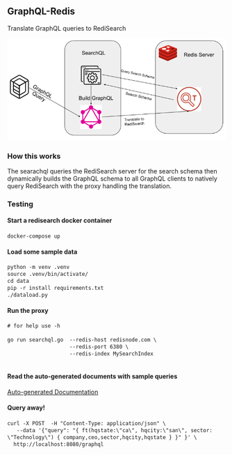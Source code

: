 ## GraphQL-Redis

Translate GraphQL queries to RediSearch


![img](./docs/RediSearchGraphQL.png)

### How this works

The searachql queries the RediSearch server for the search schema then dynamically builds the GraphQL schema to all GraphQL clients to natively query RediSearch with the proxy handling the translation.

### Testing


#### Start a redisearch docker container

```
docker-compose up
```

#### Load some sample data

```
python -m venv .venv
source .venv/bin/activate/
cd data
pip -r install requirements.txt
./dataload.py
```

#### Run the proxy

```
# for help use -h 

go run searchql.go  --redis-host redisnode.com \
                    --redis-port 6380 \
                    --redis-index MySearchIndex
                  
```

#### Read the auto-generated documents with sample queries

[Auto-generated Documentation](http://localhost:8080/docs)


#### Query away!

```
curl -X POST  -H "Content-Type: application/json" \
   --data '{"query": "{ ft(hqstate:\"ca\", hqcity:\"san\", sector: \"Technology\") { company,ceo,sector,hqcity,hqstate } }" }' \
  http://localhost:8080/graphql
```
